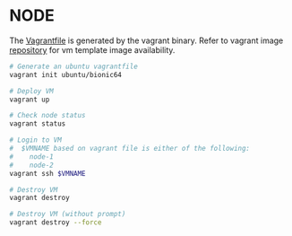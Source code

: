 # NODE
The [Vagrantfile](./Vagrantfile) is generated by the vagrant binary. Refer to vagrant image [repository](https://app.vagrantup.com/boxes/search) for vm template image availability. 

```bash
# Generate an ubuntu vagrantfile
vagrant init ubuntu/bionic64

# Deploy VM
vagrant up

# Check node status
vagrant status

# Login to VM
#  $VMNAME based on vagrant file is either of the following: 
#    node-1
#    node-2
vagrant ssh $VMNAME

# Destroy VM
vagrant destroy

# Destroy VM (without prompt)
vagrant destroy --force
```
